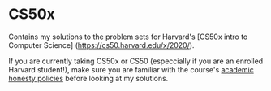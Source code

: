 # CS50x

Contains my solutions to the problem sets for Harvard's [CS50x intro to Computer Science]		(https://cs50.harvard.edu/x/2020/).

If you are currently taking CS50x or CS50 (especcially if you are an enrolled Harvard student!), make sure you are familiar with the course's [academic honesty policies](https://cs50.harvard.edu/x/2020/syllabus/#academic-honesty) before looking at my solutions.
